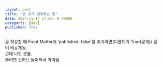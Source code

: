 ```yaml
---
layout: post
title: "글 공개 설정하는 법"
date: 2024-11-14 17:02-:0 +0900
categoris: [dev]
published: True
---
```


글 작성할 때 Front Matter에 'published: false'를 추가하면(디폴트가 True(공개)) 글이 비공개됨.  
근데 나도 못봄.  
볼려면 깃허브 들어와서 봐야댐.  
